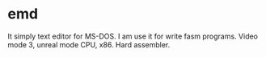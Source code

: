 emd
===


It simply text editor for MS-DOS. I am use it for write fasm programs. Video mode 3, unreal mode CPU, x86. Hard assembler.
